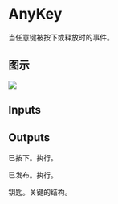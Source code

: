 # AnyKey

当任意键被按下或释放时的事件。

## 图示

![]($-20221218-19251056.png)

## Inputs

## Outputs

已按下。执行。

已发布。执行。

钥匙。关键的结构。
